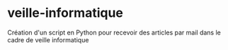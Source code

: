 # veille-informatique
Création d'un script en Python pour recevoir des articles par mail dans le cadre de veille informatique
